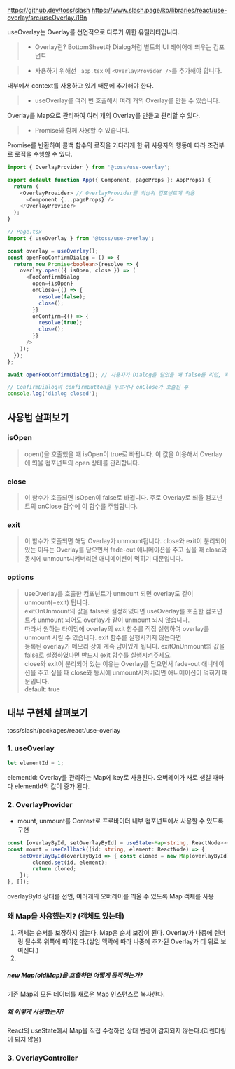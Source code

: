 https://github.dev/toss/slash
https://www.slash.page/ko/libraries/react/use-overlay/src/useOverlay.i18n

useOverlay는 Overlay를 선언적으로 다루기 위한 유틸리티입니다.

>- Overlay란? BottomSheet과 Dialog처럼 별도의 UI 레이어에 띄우는 컴포넌트

>- 사용하기 위해선 `_app.tsx` 에 `<OverlayProvider />`를 추가해야 합니다.

내부에서 context를 사용하고 있기 때문에 추가해야 한다.

>- useOverlay를 여러 번 호출해서 여러 개의 Overlay를 만들 수 있습니다.

Overlay를 Map으로 관리하여 여러 개의 Overlay를 만들고 관리할 수 있다.

>- Promise와 함께 사용할 수 있습니다.

Promise를 반환하여 콜백 함수의 로직을 기다리게 한 뒤 사용자의 행동에 따라 조건부로 로직을 수행할 수 있다.
```ts
import { OverlayProvider } from '@toss/use-overlay';

export default function App({ Component, pageProps }: AppProps) {
  return (
    <OverlayProvider> // OverlayProvider를 최상위 컴포넌트에 적용
      <Component {...pageProps} />
    </OverlayProvider>
  );
}

// Page.tsx
import { useOverlay } from '@toss/use-overlay';

const overlay = useOverlay();
const openFooConfirmDialog = () => {
  return new Promise<boolean>(resolve => {
    overlay.open(({ isOpen, close }) => (
      <FooConfirmDialog
        open={isOpen}
        onClose={() => {
          resolve(false);
          close();
        }}
        onConfirm={() => {
          resolve(true);
          close();
        }}
      />
    ));
  });
};

await openFooConfirmDialog(); // 사용자가 Dialog을 닫았을 때 false를 리턴, 확인을 눌렀을 때 true를 반환하여 그 뒤로 조건부 로직을 구현할 수 있다.

// ConfirmDialog의 confirmButton을 누르거나 onClose가 호출된 후
console.log('dialog closed');
```

## 사용법 살펴보기
### isOpen
>open()을 호출했을 때 isOpen이 true로 바뀝니다. 이 값을 이용해서 Overlay에 띄울 컴포넌트의 open 상태를 관리합니다.
### close
>이 함수가 호출되면 isOpen이 false로 바뀝니다. 주로 Overlay로 띄울 컴포넌트의 onClose 함수에 이 함수를 주입합니다.
### exit
>이 함수가 호출되면 해당 Overlay가 unmount됩니다.
>close와 exit이 분리되어 있는 이유는 Overlay를 닫으면서 fade-out 애니메이션을 주고 싶을 때 close와 동시에 unmount시켜버리면 애니메이션이 먹히기 때문입니다.
### options
>useOverlay를 호출한 컴포넌트가 unmount 되면 overlay도 같이 unmount(=exit) 됩니다.  
exitOnUnmount의 값을 false로 설정하였다면 useOverlay를 호출한 컴포넌트가 unmount 되어도 overlay가 같이 unmount 되지 않습니다.  
따라서 원하는 타이밍에 overlay의 exit 함수를 직접 실행하여 overlay를 unmount 시킬 수 있습니다. exit 함수를 실행시키지 않는다면  
등록된 overlay가 메모리 상에 계속 남아있게 됩니다. exitOnUnmount의 값을 false로 설정하였다면 반드시 exit 함수를 실행시켜주세요.  
close와 exit이 분리되어 있는 이유는 Overlay를 닫으면서 fade-out 애니메이션을 주고 싶을 때 close와 동시에 unmount시켜버리면 애니메이션이 먹히기 때문입니다.  
default: true

## 내부 구현체 살펴보기
toss/slash/packages/react/use-overlay
### 1. useOverlay
```ts
let elementId = 1;
```
elementId: Overlay를 관리하는 Map에 key로 사용된다. 오버레이가 새로 생길 때마다 elementId의 값이 증가 된다.



### 2. OverlayProvider
- mount, unmount를 Context로 프로바이더 내부 컴포넌트에서 사용할 수 있도록 구현
```ts
const [overlayById, setOverlayById] = useState<Map<string, ReactNode>>(new Map());
const mount = useCallback((id: string, element: ReactNode) => {
	setOverlayById(overlayById => { const cloned = new Map(overlayById);
		cloned.set(id, element);
		return cloned;
	});
}, []);
```
overlayById 상태를 선언, 여러개의 오버레이를 띄울 수 있도록 Map 객체를 사용
### 왜 Map을 사용했는지? (객체도 있는데)
1. 객체는 순서를 보장하지 않는다. Map은 순서 보장이 된다. Overlay가 나중에 렌더링 될수록 위쪽에 떠야한다.(쌓임 맥락에 따라 나중에 추가된 Overlay가 더 위로 보여진다.)
2. 
##### new Map(oldMap)을 호출하면 어떻게 동작하는가?
기존 Map의 모든 데이터를 새로운 Map 인스턴스로 복사한다.
##### 왜 이렇게 사용했는지?
React의 useState에서 Map을 직접 수정하면 상태 변경이 감지되지 않는다.(리렌더링이 되지 않음)

### 3. OverlayController